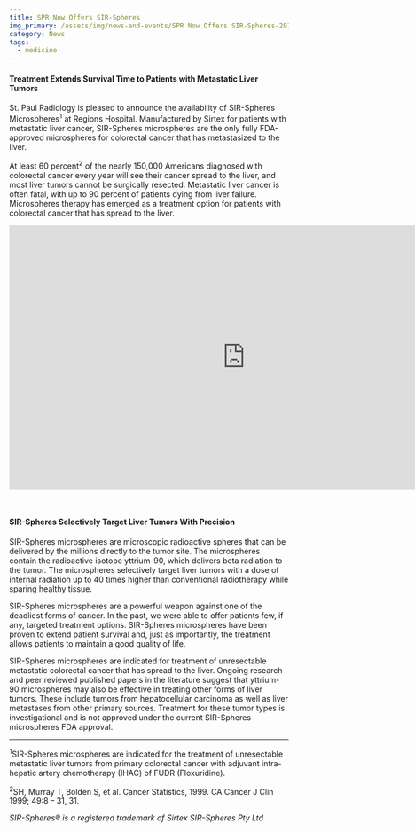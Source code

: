 ```yaml
---
title: SPR Now Offers SIR-Spheres
img_primary: /assets/img/news-and-events/SPR Now Offers SIR-Spheres-20151104110532.jpg
category: News
tags:
  - medicine
---
```

<h4>Treatment Extends Survival Time to Patients with Metastatic Liver Tumors<br></h4><p>St. Paul Radiology is pleased to announce the availability of SIR-Spheres Microspheres<sup>1</sup> at Regions Hospital. Manufactured by Sirtex for patients with metastatic liver cancer, SIR-Spheres microspheres are the only fully FDA-approved microspheres for colorectal cancer that has metastasized to the liver.
</p><p>At least 60 percent<sup>2</sup> of the nearly 150,000 Americans diagnosed with colorectal cancer every year will see their cancer spread to the liver, and most liver tumors cannot be surgically resected. Metastatic liver cancer is often fatal, with up to 90 percent of patients dying from liver failure. Microspheres therapy has emerged as a treatment option for patients with colorectal cancer that has spread to the liver.
</p><iframe width="850" height="476" src="https://www.youtube.com/embed/xuQ20LHxtRc" frameborder="0" allowfullscreen="">
</iframe><p><br>
</p><h4>SIR-Spheres Selectively Target Liver Tumors With Precision<br></h4><p>SIR-Spheres microspheres are microscopic radioactive spheres that can be delivered by the millions directly to the tumor site. The microspheres contain the radioactive isotope yttrium-90, which delivers beta radiation to the tumor. The microspheres selectively target liver tumors with a dose of internal radiation up to 40 times higher than conventional radiotherapy while sparing healthy tissue.
</p><p>SIR-Spheres microspheres are a powerful weapon against one of the deadliest forms of cancer. In the past, we were able to offer patients few, if any, targeted treatment options. SIR-Spheres microspheres have been proven to extend patient survival and, just as importantly, the treatment allows patients to maintain a good quality of life.
</p><p>SIR-Spheres microspheres are indicated for treatment of unresectable metastatic colorectal cancer that has spread to the liver. Ongoing research and peer reviewed published papers in the literature suggest that yttrium-90 microspheres may also be effective in treating other forms of liver tumors. These include tumors from hepatocellular carcinoma as well as liver metastases from other primary sources. Treatment for these tumor types is investigational and is not approved under the current SIR-Spheres microspheres FDA approval.<br>
</p><hr><p><sup>1</sup>SIR-Spheres microspheres are indicated for the treatment of unresectable metastatic liver tumors from primary colorectal cancer with adjuvant intra-hepatic artery chemotherapy (IHAC) of FUDR (Floxuridine).
</p><p><sup>2</sup>SH, Murray T, Bolden S, et al. Cancer Statistics, 1999. CA Cancer J Clin 1999; 49:8 – 31, 31.
</p><p><i>SIR-Spheres® is a registered trademark of Sirtex SIR-Spheres Pty Ltd</i><br>
</p>